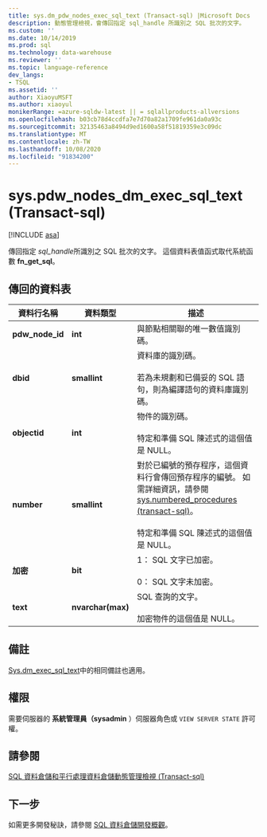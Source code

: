 ```yaml
---
title: sys.dm_pdw_nodes_exec_sql_text (Transact-sql) |Microsoft Docs
description: 動態管理檢視，會傳回指定 sql_handle 所識別之 SQL 批次的文字。
ms.custom: ''
ms.date: 10/14/2019
ms.prod: sql
ms.technology: data-warehouse
ms.reviewer: ''
ms.topic: language-reference
dev_langs:
- TSQL
ms.assetid: ''
author: XiaoyuMSFT
ms.author: xiaoyul
monikerRange: =azure-sqldw-latest || = sqlallproducts-allversions
ms.openlocfilehash: b03cb78d4ccdfa7e7d70a82a1709fe961da0a93c
ms.sourcegitcommit: 32135463a8494d9ed1600a58f51819359e3c09dc
ms.translationtype: MT
ms.contentlocale: zh-TW
ms.lasthandoff: 10/08/2020
ms.locfileid: "91834200"
---
```

# <a name="syspdw_nodes_dm_exec_sql_text-transact-sql"></a>sys.pdw_nodes_dm_exec_sql_text (Transact-sql) 
[!INCLUDE [asa](../../includes/applies-to-version/asa.md)]

傳回指定 *sql_handle*所識別之 SQL 批次的文字。 這個資料表值函式取代系統函數 **fn_get_sql**。  
   
## <a name="table-returned"></a>傳回的資料表  
|資料行名稱|資料類型|描述|  
|-----------------|---------------|-----------------|  
|**pdw_node_id**|**int**|與節點相關聯的唯一數值識別碼。|
|**dbid**|**smallint**|資料庫的識別碼。<br /><br /> 若為未規劃和已備妥的 SQL 語句，則為編譯語句的資料庫識別碼。|  
|**objectid**|**int**|物件的識別碼。<br /><br /> 特定和準備 SQL 陳述式的這個值是 NULL。|  
|**number**|**smallint**|對於已編號的預存程序，這個資料行會傳回預存程序的編號。 如需詳細資訊，請參閱 [sys.numbered_procedures &#40;transact-sql&#41;](../../relational-databases/system-catalog-views/sys-numbered-procedures-transact-sql.md)。<br /><br /> 特定和準備 SQL 陳述式的這個值是 NULL。|  
|**加密**|**bit**|1： SQL 文字已加密。<br /><br /> 0： SQL 文字未加密。|  
|**text**|**nvarchar(max)**|SQL 查詢的文字。<br /><br /> 加密物件的這個值是 NULL。|  

## <a name="remarks"></a>備註  
[Sys.dm_exec_sql_text](./sys-dm-exec-sql-text-transact-sql.md?view=sql-server-ver15)中的相同備註也適用。  
  
## <a name="permissions"></a>權限  
 需要伺服器的 **系統管理員（sysadmin** ）伺服器角色或 `VIEW SERVER STATE` 許可權。  
  
## <a name="see-also"></a>請參閱  
 [SQL 資料倉儲和平行處理資料倉儲動態管理檢視 &#40;Transact-sql&#41;](../../relational-databases/system-dynamic-management-views/sql-and-parallel-data-warehouse-dynamic-management-views.md)  

  ## <a name="next-steps"></a>下一步
 如需更多開發秘訣，請參閱 [SQL 資料倉儲開發概觀](/azure/sql-data-warehouse/sql-data-warehouse-overview-develop)。